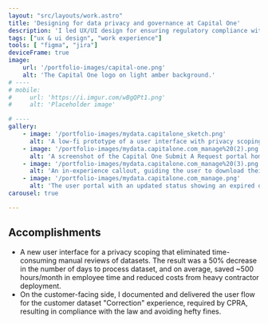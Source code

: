 ```yaml
---
layout: "src/layouts/work.astro"
title: 'Designing for data privacy and governance at Capital One'
description: 'I led UX/UI design for ensuring regulatory compliance with CPRA (California Privacy Act of 2020) before the law went into effect. I also provided product partners with design support for the new privacy scoping process with UI enhancements, which drove business efficiencies.'
tags: ["ux & ui design", "work experience"]
tools: [ "figma", "jira"]
deviceFrame: true
image:
    url: '/portfolio-images/capital-one.png'
    alt: 'The Capital One logo on light amber background.'
# ----
# mobile:
#     url: 'https://i.imgur.com/wBgQPt1.png'
#     alt: 'Placeholder image'

# ----
gallery:
    - image: '/portfolio-images/mydata.capitalone_sketch.png'
      alt: 'A low-fi prototype of a user interface with privacy scoping guidance incorporated into the user experience'
    - image: '/portfolio-images/mydata.capitalone.com_manage%20(2).png'
      alt: 'A screenshot of the Capital One Submit A Request portal homepage with the new CPRA requirement incorporated'
    - image: '/portfolio-images/mydata.capitalone.com_manage%20(3).png'
      alt: 'An in-experience callout, guiding the user to download their data before they correct it'
    - image: '/portfolio-images/mydata.capitalone.com_manage.png'
      alt: 'The user portal with an updated status showing an expired data download requested previously'
carousel: true

---
```


## Accomplishments

- A new user interface for a privacy scoping that eliminated time-consuming manual reviews of datasets. The result was a 50% decrease in the number of days to process dataset, and on average, saved ~500 hours/month in employee time and reduced costs from heavy contractor deployment.
- On the customer-facing side, I documented and delivered the user flow for the customer dataset "Correction" experience, required by CPRA, resulting in compliance with the law and avoiding hefty fines.
